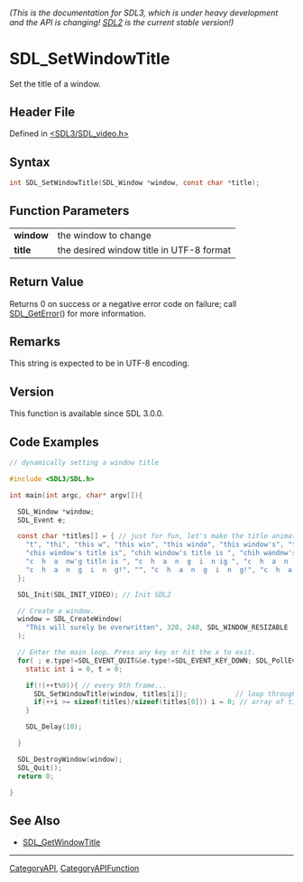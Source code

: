 ###### (This is the documentation for SDL3, which is under heavy development and the API is changing! [SDL2](https://wiki.libsdl.org/SDL2/) is the current stable version!)
# SDL_SetWindowTitle

Set the title of a window.

## Header File

Defined in [<SDL3/SDL_video.h>](https://github.com/libsdl-org/SDL/blob/main/include/SDL3/SDL_video.h)

## Syntax

```c
int SDL_SetWindowTitle(SDL_Window *window, const char *title);

```

## Function Parameters

|                |                                          |
| -------------- | ---------------------------------------- |
| **window**     | the window to change                     |
| **title**      | the desired window title in UTF-8 format |

## Return Value

Returns 0 on success or a negative error code on failure; call
[SDL_GetError](SDL_GetError)() for more information.

## Remarks

This string is expected to be in UTF-8 encoding.

## Version

This function is available since SDL 3.0.0.

## Code Examples

```c
// dynamically setting a window title

#include <SDL3/SDL.h>

int main(int argc, char* argv[]){

  SDL_Window *window;
  SDL_Event e;

  const char *titles[] = { // just for fun, let's make the title animate like a marquee and annoy users
    "t", "thi", "this w", "this win", "this windo", "this window's", "this window's ti", "this window's title",
    "chis window's title is", "chih window's title is ", "chih wandnw's title is ", "c  h wandnw'g title is ",
    "c  h  a  nw'g titln is ", "c  h  a  n  g  i  n ig ", "c  h  a  n  g  i  n  g!", "",
    "c  h  a  n  g  i  n  g!", "", "c  h  a  n  g  i  n  g!", "c  h  a  n  g  i  n  g!"
  };

  SDL_Init(SDL_INIT_VIDEO); // Init SDL2

  // Create a window.
  window = SDL_CreateWindow(
    "This will surely be overwritten", 320, 240, SDL_WINDOW_RESIZABLE
  );

  // Enter the main loop. Press any key or hit the x to exit.
  for( ; e.type!=SDL_EVENT_QUIT&&e.type!=SDL_EVENT_KEY_DOWN; SDL_PollEvent(&e)){
    static int i = 0, t = 0;

    if(!(++t%9)){ // every 9th frame...
      SDL_SetWindowTitle(window, titles[i]);            // loop through the
      if(++i >= sizeof(titles)/sizeof(titles[0])) i = 0; // array of titles
    }

    SDL_Delay(10);

  }

  SDL_DestroyWindow(window);
  SDL_Quit();
  return 0;

}
```

## See Also

- [SDL_GetWindowTitle](SDL_GetWindowTitle)

----
[CategoryAPI](CategoryAPI), [CategoryAPIFunction](CategoryAPIFunction)

